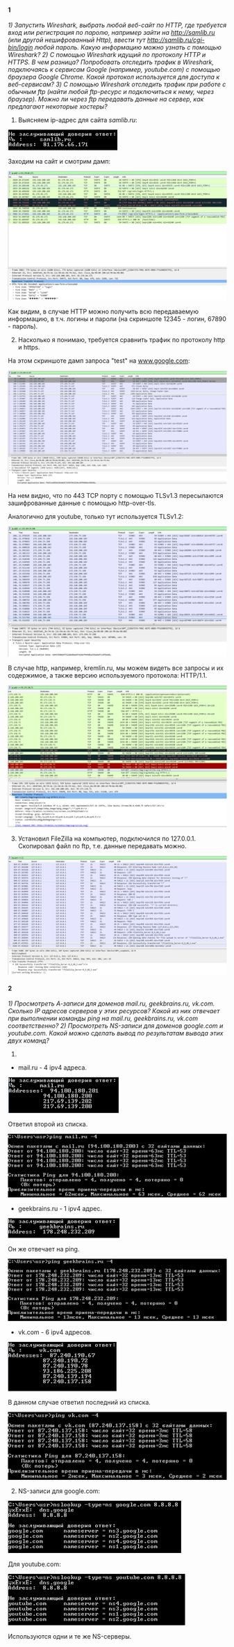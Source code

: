 #### 1
*1) Запустить Wireshark, выбрать любой веб-сайт по HTTP, где требуется вход или регистрация по паролю, например зайти на http://samlib.ru (или другой нешифрованный Http), ввести тут http://samlib.ru/cgi-bin/login любой пароль. Какую информацию можно узнать с помощью Wireshark?
2) С помощью Wireshark идущий по протоколу HTTP и HTTPS. В чем разница? Попробовать отследить трафик в Wireshark, подключаясь к сервисам Google (например, youtube.com) с помощью браузера Google Chrome. Какой протокол используется для доступа к веб-сервисам?
3) С помощью Wireshark отследить трафик при работе с обычным ftp (найти любой ftp-ресурс и подключиться к нему, через браузер). Можно ли через ftp передавать данные на сервер, как предлагают некоторые хостеры?*

1. Выясняем ip-адрес для сайта *samlib.ru*:

![](6-1.PNG)

Заходим на сайт и смотрим дамп:

![](6-2.PNG)

Как видим, в случае HTTP можно получить всю передаваемую информацию, в т.ч. логины и пароли (на скриншоте 12345 - логин, 67890 - пароль).

2. Насколько я понимаю, требуется сравнить трафик по протоколу http и https.

На этом скриншоте дамп запроса "test" на www.google.com:

![](6-3.PNG)

На нем видно, что по 443 TCP порту с помощью TLSv1.3 пересылаются зашифрованные данные с помощью http-over-tls.

Аналогично для youtube, только тут используется TLSv1.2:

![](6-4.PNG)

В случае http, например, kremlin.ru, мы можем видеть все запросы и их содержимое, а также версию используемого протокола: HTTP/1.1.

![](6-5.PNG)

3. Установил FileZilla на компьютер, подключился по 127.0.0.1. Скопировал файл по ftp, т.е. данные передавать можно.

![](6-6.PNG)

#### 2
*1) Просмотреть А-записи для доменов mail.ru, geekbrains.ru, vk.com. Сколько IP адресов серверов у этих ресурсов? Какой из них отвечает при выполнении команды ping на mail.ru, geekbrains.ru, vk.com соответственно?
2) Просмотреть NS-записи для доменов google.com и youtube.com. Какой можно сделать вывод по результатам вывода этих двух команд?*

1.
- mail.ru - 4 ipv4 адреса.

![](6-7.PNG)

Ответил второй из списка.

![](6-10.PNG)

- geekbrains.ru - 1 ipv4 адрес.

![](6-8.PNG)

Он же отвечает на ping.

![](6-11.PNG)

- vk.com - 6 ipv4 адресов.

![](6-9.PNG)

В данном случае ответил последний из списка.

![](6-12.PNG)

2. NS-записи для google.com:

![](6-13.PNG)

Для youtube.com:

![](6-14.PNG)

Используются одни и те же NS-серверы.
